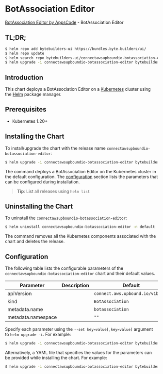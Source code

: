 # BotAssociation Editor

[BotAssociation Editor by AppsCode](https://byte.builders) - BotAssociation Editor

## TL;DR;

```bash
$ helm repo add bytebuilders-ui https://bundles.byte.builders/ui/
$ helm repo update
$ helm search repo bytebuilders-ui/connectawsupboundio-botassociation-editor --version=v0.4.18
$ helm upgrade -i connectawsupboundio-botassociation-editor bytebuilders-ui/connectawsupboundio-botassociation-editor -n default --create-namespace --version=v0.4.18
```

## Introduction

This chart deploys a BotAssociation Editor on a [Kubernetes](http://kubernetes.io) cluster using the [Helm](https://helm.sh) package manager.

## Prerequisites

- Kubernetes 1.20+

## Installing the Chart

To install/upgrade the chart with the release name `connectawsupboundio-botassociation-editor`:

```bash
$ helm upgrade -i connectawsupboundio-botassociation-editor bytebuilders-ui/connectawsupboundio-botassociation-editor -n default --create-namespace --version=v0.4.18
```

The command deploys a BotAssociation Editor on the Kubernetes cluster in the default configuration. The [configuration](#configuration) section lists the parameters that can be configured during installation.

> **Tip**: List all releases using `helm list`

## Uninstalling the Chart

To uninstall the `connectawsupboundio-botassociation-editor`:

```bash
$ helm uninstall connectawsupboundio-botassociation-editor -n default
```

The command removes all the Kubernetes components associated with the chart and deletes the release.

## Configuration

The following table lists the configurable parameters of the `connectawsupboundio-botassociation-editor` chart and their default values.

|     Parameter      | Description |                   Default                   |
|--------------------|-------------|---------------------------------------------|
| apiVersion         |             | <code>connect.aws.upbound.io/v1beta1</code> |
| kind               |             | <code>BotAssociation</code>                 |
| metadata.name      |             | <code>botassociation</code>                 |
| metadata.namespace |             | <code>""</code>                             |


Specify each parameter using the `--set key=value[,key=value]` argument to `helm upgrade -i`. For example:

```bash
$ helm upgrade -i connectawsupboundio-botassociation-editor bytebuilders-ui/connectawsupboundio-botassociation-editor -n default --create-namespace --version=v0.4.18 --set apiVersion=connect.aws.upbound.io/v1beta1
```

Alternatively, a YAML file that specifies the values for the parameters can be provided while
installing the chart. For example:

```bash
$ helm upgrade -i connectawsupboundio-botassociation-editor bytebuilders-ui/connectawsupboundio-botassociation-editor -n default --create-namespace --version=v0.4.18 --values values.yaml
```
